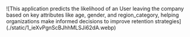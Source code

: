 ![This application predicts the likelihood of an User leaving the company based on key attributes like age, gender, and region_category, helping organizations make informed decisions to improve retention strategies] 
(./static/1_ieXvPgnScBJhhMLSJi62dA.webp)
